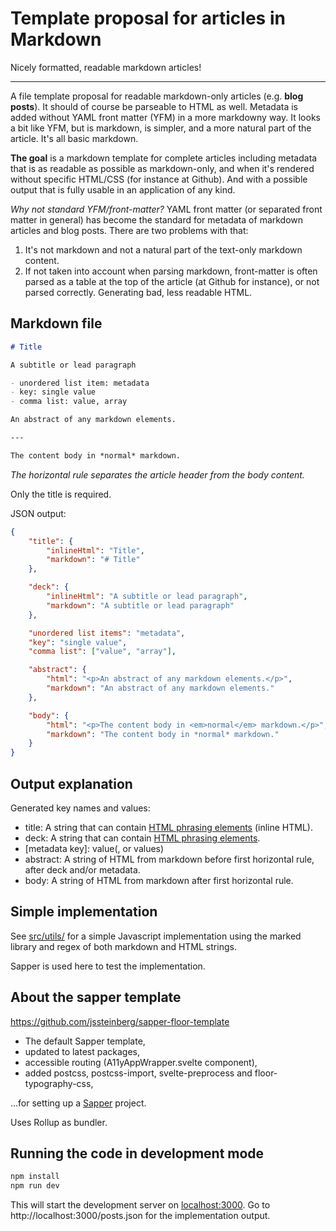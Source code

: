 # Template proposal for articles in Markdown

Nicely formatted, readable markdown articles!

---

A file template proposal for readable markdown-only articles (e.g. **blog posts**). It should of course be parseable to HTML as well. Metadata is added without YAML front matter (YFM) in a more markdowny way. It looks a bit like YFM, but is markdown, is simpler, and a more natural part of the article. It's all basic markdown.

**The goal** is a markdown template for complete articles including metadata that is as readable as possible as markdown-only, and when it's rendered without specific HTML/CSS (for instance at Github). And with a possible output that is fully usable in an application of any kind.

*Why not standard YFM/front-matter?* YAML front matter (or separated front matter in general) has become the standard for metadata of markdown articles and blog posts. There are two problems with that:

1. It's not markdown and not a natural part of the text-only markdown content.
2. If not taken into account when parsing markdown, front-matter is often parsed as a table at the top of the article (at Github for instance), or not parsed correctly. Generating bad, less readable HTML.

## Markdown file

```markdown
# Title

A subtitle or lead paragraph

- unordered list item: metadata
- key: single value
- comma list: value, array

An abstract of any markdown elements.

---

The content body in *normal* markdown.
```

*The horizontal rule separates the article header from the body content.*

Only the title is required.

JSON output:

```json
{
	"title": {
		"inlineHtml": "Title",
		"markdown": "# Title"
	},

	"deck": {
		"inlineHtml": "A subtitle or lead paragraph",
		"markdown": "A subtitle or lead paragraph"
	},

	"unordered list items": "metadata",
	"key": "single value",
	"comma list": ["value", "array"],

	"abstract": {
		"html": "<p>An abstract of any markdown elements.</p>",
		"markdown": "An abstract of any markdown elements."
	},

	"body": {
		"html": "<p>The content body in <em>normal</em> markdown.</p>",
		"markdown": "The content body in *normal* markdown."
	}
}
```

## Output explanation

Generated key names and values:

- title: A string that can contain [HTML phrasing elements][phrasing] (inline HTML).
- deck: A string that can contain [HTML phrasing elements][phrasing].
- [metadata key]: value(, or values)
- abstract: A string of HTML from markdown before first horizontal rule, after deck and/or metadata.
- body: A string of HTML from markdown after first horizontal rule.

## Simple implementation

See [src/utils/](https://github.com/jssteinberg/markdown-article-template/tree/main/src/utils) for a simple Javascript implementation using the marked library and regex of both markdown and HTML strings.

Sapper is used here to test the implementation.

## About the sapper template

https://github.com/jssteinberg/sapper-floor-template

- The default Sapper template,
- updated to latest packages,
- accessible routing (A11yAppWrapper.svelte component),
- added postcss, postcss-import, svelte-preprocess and floor-typography-css,

...for setting up a [Sapper](https://github.com/sveltejs/sapper) project.

Uses Rollup as bundler.

## Running the code in development mode

```sh
npm install
npm run dev
```

This will start the development server on [localhost:3000](http://localhost:3000). Go to http://localhost:3000/posts.json for the implementation output.

[phrasing]: https://developer.mozilla.org/en-US/docs/Web/Guide/HTML/Content_categories#phrasing_content
